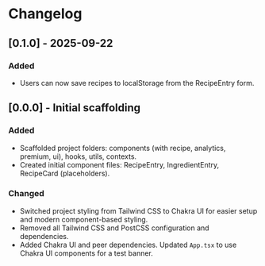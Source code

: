 
# Changelog

## [0.1.0] - 2025-09-22
### Added
- Users can now save recipes to localStorage from the RecipeEntry form.

## [0.0.0] - Initial scaffolding
### Added
- Scaffolded project folders: components (with recipe, analytics, premium, ui), hooks, utils, contexts.
- Created initial component files: RecipeEntry, IngredientEntry, RecipeCard (placeholders).
### Changed
- Switched project styling from Tailwind CSS to Chakra UI for easier setup and modern component-based styling.
- Removed all Tailwind CSS and PostCSS configuration and dependencies.
- Added Chakra UI and peer dependencies. Updated `App.tsx` to use Chakra UI components for a test banner.
